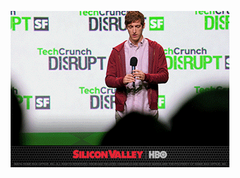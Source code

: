 <p align="center">
  <img src="https://raw.githubusercontent.com/us3r64bit/us3r64bit/main/hello.gif">
</p>
